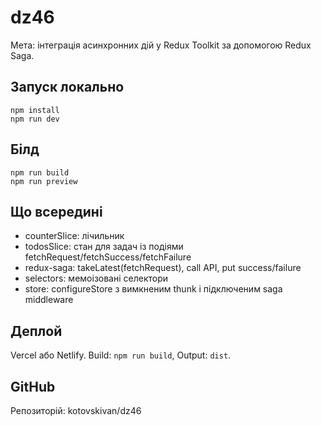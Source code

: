 
# dz46

Мета: інтеграція асинхронних дій у Redux Toolkit за допомогою Redux Saga.

## Запуск локально
```
npm install
npm run dev
```

## Білд
```
npm run build
npm run preview
```

## Що всередині
- counterSlice: лічильник
- todosSlice: стан для задач із подіями fetchRequest/fetchSuccess/fetchFailure
- redux-saga: takeLatest(fetchRequest), call API, put success/failure
- selectors: мемоізовані селектори
- store: configureStore з вимкненим thunk і підключеним saga middleware

## Деплой
Vercel або Netlify. Build: `npm run build`, Output: `dist`.

## GitHub
Репозиторій: kotovskivan/dz46
